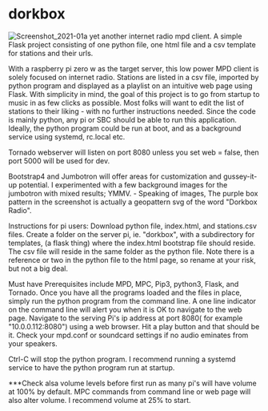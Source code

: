 # dorkbox
![Screenshot_2021-01a](https://user-images.githubusercontent.com/16979775/104129177-399c9c80-5331-11eb-8f90-57e8cf368a43.png)
yet another internet radio mpd client.  A simple Flask project consisting of one python file, one html file and a csv template for stations and their urls.

With a raspberry pi zero w as the target server, this low power MPD client is solely focused on internet radio.  Stations are listed in a csv file, imported by python program and displayed as a playlist on an intuitive web page using Flask. With simplicity in mind, the goal of this project is to go from startup to music in as few clicks as possible. Most folks will want to edit the list of stations to their liking - with no further instructions needed.  Since the code is mainly python, any pi or SBC should be able to run this application.  Ideally, the python program could be run at boot, and as a background service using systemd, rc.local etc.

Tornado webserver will listen on port 8080 unless you set web = false, then port 5000 will be used for dev.

Bootstrap4 and Jumbotron will offer areas for customization and gussey-it-up potential.  I experimented with a few background images for the jumbotron with mixed results; YMMV.  -  Speaking of images, The purple box pattern in the screenshot is actually a geopattern svg of the word "Dorkbox Radio". 

Instructions for pi users:  Download python file, index.html, and stations.csv files.  Create a folder on the server pi, ie. "dorkbox",  with a subdirectory for templates, (a flask thing) where the index.html bootstrap file should reside. The csv file will reside in the same folder as the python file.  Note there is a reference or two in the python file to the html page, so rename at your risk, but not a big deal.

Must have Prerequisites include MPD, MPC, Pip3, python3, Flask, and Tornado.  Once you have all the programs loaded and the files in place, simply run the python program from the command line. A one line indicator on the command line will alert you when it is OK to navigate to the web page.
Navigate to the serving Pi's ip address at port 8080( for example "10.0.0.112:8080") using a web browser.  Hit a play button and that should be it. Check your mpd.conf or soundcard settings if no audio eminates from your speakers.

Ctrl-C will stop the python program.  I recommend running a systemd service to have the python program run at startup.

***Check alsa volume levels before first run as many pi's will have volume at 100% by default.  MPC commands from command line or web page will also alter volume.  I recommend  volume at 25% to start.
